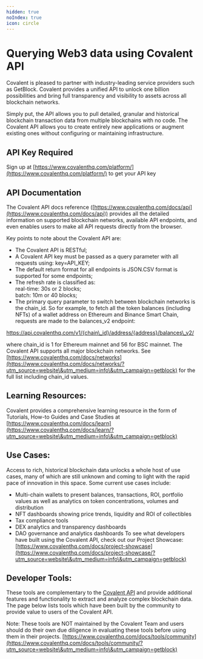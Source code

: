 ```yaml
---
hidden: true
noIndex: true
icon: circle
---
```


# Querying Web3 data using Covalent API

Covalent is pleased to partner with industry-leading service providers such as GetBlock. Covalent provides a unified API to unlock one billion possibilities and bring full transparency and visibility to assets across all blockchain networks.

Simply put, the API allows you to pull detailed, granular and historical blockchain transaction data from multiple blockchains with no code. The Covalent API allows you to create entirely new applications or augment existing ones without configuring or maintaining infrastructure.

## API Key Required

Sign up at [https://www.covalenthq.com/platform/](https://www.covalenthq.com/platform/) to get your API key

## API Documentation

The Covalent API docs reference ([https://www.covalenthq.com/docs/api](https://www.covalenthq.com/docs/api)) provides all the detailed information on supported blockchain networks, available API endpoints, and even enables users to make all API requests directly from the browser.

Key points to note about the Covalent API are:

* The Covalent API is RESTful;
* A Covalent API key must be passed as a query parameter with all requests using: key=API\_KEY;
* The default return format for all endpoints is JSON.CSV format is supported for some endpoints;
* The refresh rate is classified as:\
  real-time: 30s or 2 blocks;\
  batch: 10m or 40 blocks;
* The primary query parameter to switch between blockchain networks is the chain\_id. So for example, to fetch all the token balances (including NFTs) of a wallet address on Ethereum and Binance Smart Chain, requests are made to the balances\_v2 endpoint:

https://api.covalenthq.com/v1/{chain\_id}/address/{address}/balances\_v2/

where chain\_id is 1 for Ethereum mainnet and 56 for BSC mainnet. The Covalent API supports all major blockchain networks. See [https://www.covalenthq.com/docs/networks](https://www.covalenthq.com/docs/networks/?utm_source=website\&utm_medium=info\&utm_campaign=getblock) for the full list including chain\_id values.

## Learning Resources:

Covalent provides a comprehensive learning resource in the form of Tutorials, How-to Guides and Case Studies at [https://www.covalenthq.com/docs/learn](https://www.covalenthq.com/docs/learn/?utm_source=website\&utm_medium=info\&utm_campaign=getblock)

## Use Cases:

Access to rich, historical blockchain data unlocks a whole host of use cases, many of which are still unknown and coming to light with the rapid pace of innovation in this space. Some current use cases include:

* Multi-chain wallets to present balances, transactions, ROI, portfolio values as well as analytics on token concentrations, volumes and distribution
* NFT dashboards showing price trends, liquidity and ROI of collectibles
* Tax compliance tools
* DEX analytics and transparency dashboards
* DAO governance and analytics dashboards To see what developers have built using the Covalent API, check out our Project Showcase: [https://www.covalenthq.com/docs/project-showcase](https://www.covalenthq.com/docs/project-showcase/?utm_source=website\&utm_medium=info\&utm_campaign=getblock)

## Developer Tools:

These tools are complementary to the [Covalent API](https://www.covalenthq.com/docs/api/?utm_source=website\&utm_medium=info\&utm_campaign=getblock) and provide additional features and functionality to extract and analyze complex blockchain data. The page below lists tools which have been built by the community to provide value to users of the Covalent API.

Note: These tools are NOT maintained by the Covalent Team and users should do their own due diligence in evaluating these tools before using them in their projects. [https://www.covalenthq.com/docs/tools/community](https://www.covalenthq.com/docs/tools/community/?utm_source=website\&utm_medium=info\&utm_campaign=getblock)
